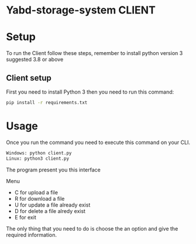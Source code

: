 # Yabd-storage-system CLIENT

# Setup

To run the Client follow these steps, remember to install python version 3 suggested 3.8 or above

## Client setup

First you need to install Python 3 then you need to run this command:

```bash
pip install -r requirements.txt
```

# Usage

Once you run the command you need to execute this command on your CLI.

```bash
Windows: python client.py
Linux: python3 client.py
```
The program present you this interface

Menu

* C for upload a file
* R for download a file
* U for update a file already exist
* D for delete a file alredy exist
* E for exit

The only thing that you need to do is choose the an option and give the required information.
